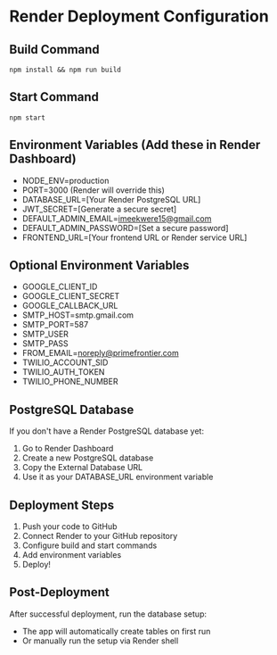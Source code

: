 # Render Deployment Configuration

## Build Command
```
npm install && npm run build
```

## Start Command  
```
npm start
```

## Environment Variables (Add these in Render Dashboard)
- NODE_ENV=production
- PORT=3000 (Render will override this)
- DATABASE_URL=[Your Render PostgreSQL URL]
- JWT_SECRET=[Generate a secure secret]
- DEFAULT_ADMIN_EMAIL=imeekwere15@gmail.com
- DEFAULT_ADMIN_PASSWORD=[Set a secure password]
- FRONTEND_URL=[Your frontend URL or Render service URL]

## Optional Environment Variables
- GOOGLE_CLIENT_ID
- GOOGLE_CLIENT_SECRET  
- GOOGLE_CALLBACK_URL
- SMTP_HOST=smtp.gmail.com
- SMTP_PORT=587
- SMTP_USER
- SMTP_PASS
- FROM_EMAIL=noreply@primefrontier.com
- TWILIO_ACCOUNT_SID
- TWILIO_AUTH_TOKEN
- TWILIO_PHONE_NUMBER

## PostgreSQL Database
If you don't have a Render PostgreSQL database yet:
1. Go to Render Dashboard
2. Create a new PostgreSQL database
3. Copy the External Database URL
4. Use it as your DATABASE_URL environment variable

## Deployment Steps
1. Push your code to GitHub
2. Connect Render to your GitHub repository
3. Configure build and start commands
4. Add environment variables
5. Deploy!

## Post-Deployment
After successful deployment, run the database setup:
- The app will automatically create tables on first run
- Or manually run the setup via Render shell